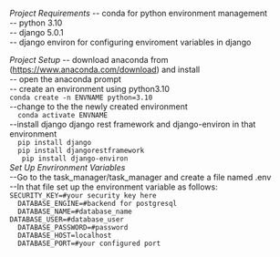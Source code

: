 *Project Requirements*
  -- conda for python environment management  
  -- python 3.10  
  -- django 5.0.1  
  -- django environ for configuring enviroment variables in django  


*Project Setup*
    -- download anaconda from (https://www.anaconda.com/download)  and install  
    -- open the anaconda prompt  
    -- create an environment using python3.10  
    ```
      conda create -n ENVNAME python=3.10  
    ```  
    --change to the the newly created environment    
    ```  
      conda activate ENVNAME    
    ```  
    --install django django rest framework and django-environ in that environment      
    ```  
      pip install django    
    ```    
    ```  
      pip install djangorestframework  
    ```  
    ```   
      pip install django-environ  
    ```  
    *Set Up Envrironment Variables*  
    --Go to the task_manager/task_manager and create a file named .env  
    --In that file set up the environment variable as follows:  
      ```
        SECURITY_KEY=#your security key here 
      ```  
      ```  
        DATABASE_ENGINE=#backend for postgresql  
      ```  
      ```  
        DATABASE_NAME=#database_name  
      ```  
      ```
        DATABASE_USER=#database_user  
      ```  
      ```  
        DATABASE_PASSWORD=#password     
      ```  
      ```  
        DATABASE_HOST=localhost  
      ```  
      ```  
        DATABASE_PORT=#your configured port
      ```  
    
    
    
    
    
  
